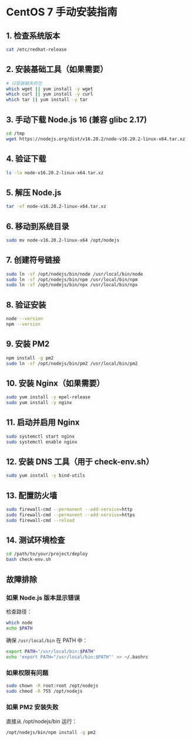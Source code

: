 # CentOS 7 手动安装指南

## 1. 检查系统版本
```bash
cat /etc/redhat-release
```

## 2. 安装基础工具（如果需要）
```bash
# 只安装缺失的包
which wget || yum install -y wget
which curl || yum install -y curl
which tar || yum install -y tar
```

## 3. 手动下载 Node.js 16 (兼容 glibc 2.17)
```bash
cd /tmp
wget https://nodejs.org/dist/v16.20.2/node-v16.20.2-linux-x64.tar.xz
```

## 4. 验证下载
```bash
ls -la node-v16.20.2-linux-x64.tar.xz
```

## 5. 解压 Node.js
```bash
tar -xf node-v16.20.2-linux-x64.tar.xz
```

## 6. 移动到系统目录
```bash
sudo mv node-v16.20.2-linux-x64 /opt/nodejs
```

## 7. 创建符号链接
```bash
sudo ln -sf /opt/nodejs/bin/node /usr/local/bin/node
sudo ln -sf /opt/nodejs/bin/npm /usr/local/bin/npm
sudo ln -sf /opt/nodejs/bin/npx /usr/local/bin/npx
```

## 8. 验证安装
```bash
node --version
npm --version
```

## 9. 安装 PM2
```bash
npm install -g pm2
sudo ln -sf /opt/nodejs/bin/pm2 /usr/local/bin/pm2
```

## 10. 安装 Nginx（如果需要）
```bash
sudo yum install -y epel-release
sudo yum install -y nginx
```

## 11. 启动并启用 Nginx
```bash
sudo systemctl start nginx
sudo systemctl enable nginx
```

## 12. 安装 DNS 工具（用于 check-env.sh）
```bash
sudo yum install -y bind-utils
```

## 13. 配置防火墙
```bash
sudo firewall-cmd --permanent --add-service=http
sudo firewall-cmd --permanent --add-service=https
sudo firewall-cmd --reload
```

## 14. 测试环境检查
```bash
cd /path/to/your/project/deploy
bash check-env.sh
```

## 故障排除

### 如果 Node.js 版本显示错误
检查路径：
```bash
which node
echo $PATH
```

确保 `/usr/local/bin` 在 PATH 中：
```bash
export PATH="/usr/local/bin:$PATH"
echo 'export PATH="/usr/local/bin:$PATH"' >> ~/.bashrc
```

### 如果权限有问题
```bash
sudo chown -R root:root /opt/nodejs
sudo chmod -R 755 /opt/nodejs
```

### 如果 PM2 安装失败
直接从 /opt/nodejs/bin 运行：
```bash
/opt/nodejs/bin/npm install -g pm2
```
